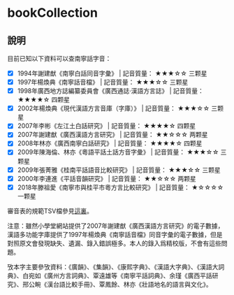 # bookCollection

## 說明

目前已知以下資料可以查南寧話字音：

- [x] 1994年謝建猷《南寧白話同音字彙》 | 記音質量： ★★★☆☆  三颗星
- [x] 1997年楊煥典《南寧話音檔》 | 記音質量： ★★★☆☆  三颗星
- [x] 1998年廣西地方誌編纂委員會《廣西通誌·漢語方言誌》 | 記音質量： ★★★★☆  四颗星
- [x] 2002年楊煥典《現代漢語方言音庫（字庫）》 | 記音質量： ★★★☆☆  三颗星
- [x] 2007年李彬《左江土白話研究》 | 記音質量： ★★★★☆  四颗星
- [x] 2007年謝建猷《廣西漢語方言研究》 | 記音質量： ★★☆☆☆  两颗星
- [x] 2008年林亦《廣西南寧白話研究》 | 記音質量： ★★★★☆  四颗星
- [x] 2009年陳海倫、林亦《粵語平話土話方音字彙》 | 記音質量： ★★★☆☆  三颗星
- [x] 2009年張菁雅《桂南平話語音比較研究》 | 記音質量： ★★★☆☆  三颗星
- [x] 2000年李連進《平話音韻研究》 | 記音質量： ★★☆☆☆  两颗星
- [x] 2018年滕祖愛《南寧市與桂平市粵方言比較研究》 | 記音質量： ★☆☆☆☆  一颗星

審音表的規範TSV檔參見[這裏](https://github.com/leimaau/Nanning-Dialect-Manual)。

注意：雖然小學堂網站提供了2007年謝建猷《廣西漢語方言研究》的電子數據，漢語多功能字庫提供了1997年楊煥典《南寧話音檔》同音字彙的電子數據，但是對照原文會發現缺失、遺漏、錄入錯誤極多。本人的錄入爲精校版，不會有這些問題。

攷本字主要參攷資料：《廣韻》、《集韻》、《康熙字典》、《漢語大字典》、《漢語大詞典》、白宛如《廣州方言詞典》、覃遠雄等《南寧平話詞典》、余瑾《廣西平話研究》、邢公畹《漢台語比較手冊》、覃鳳餘、林亦《壯語地名的語言與文化》。

